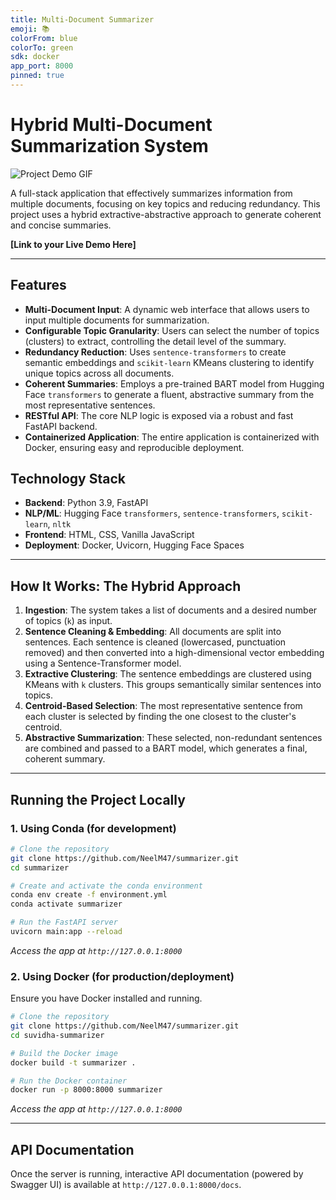 ```yaml
---
title: Multi-Document Summarizer
emoji: 📚
colorFrom: blue
colorTo: green
sdk: docker
app_port: 8000
pinned: true
---
```


# Hybrid Multi-Document Summarization System

![Project Demo GIF](https://your-link-to-a-gif-of-the-app-working.gif) <!-- You can create this later with a screen recorder -->

A full-stack application that effectively summarizes information from multiple documents, focusing on key topics and reducing redundancy. This project uses a hybrid extractive-abstractive approach to generate coherent and concise summaries.

**[Link to your Live Demo Here]** <!-- This will be your Hugging Face Spaces link -->

---

## Features

-   **Multi-Document Input**: A dynamic web interface that allows users to input multiple documents for summarization.
-   **Configurable Topic Granularity**: Users can select the number of topics (clusters) to extract, controlling the detail level of the summary.
-   **Redundancy Reduction**: Uses `sentence-transformers` to create semantic embeddings and `scikit-learn` KMeans clustering to identify unique topics across all documents.
-   **Coherent Summaries**: Employs a pre-trained BART model from Hugging Face `transformers` to generate a fluent, abstractive summary from the most representative sentences.
-   **RESTful API**: The core NLP logic is exposed via a robust and fast FastAPI backend.
-   **Containerized Application**: The entire application is containerized with Docker, ensuring easy and reproducible deployment.

## Technology Stack

-   **Backend**: Python 3.9, FastAPI
-   **NLP/ML**: Hugging Face `transformers`, `sentence-transformers`, `scikit-learn`, `nltk`
-   **Frontend**: HTML, CSS, Vanilla JavaScript
-   **Deployment**: Docker, Uvicorn, Hugging Face Spaces

---

## How It Works: The Hybrid Approach

1.  **Ingestion**: The system takes a list of documents and a desired number of topics (`k`) as input.
2.  **Sentence Cleaning & Embedding**: All documents are split into sentences. Each sentence is cleaned (lowercased, punctuation removed) and then converted into a high-dimensional vector embedding using a Sentence-Transformer model.
3.  **Extractive Clustering**: The sentence embeddings are clustered using KMeans with `k` clusters. This groups semantically similar sentences into topics.
4.  **Centroid-Based Selection**: The most representative sentence from each cluster is selected by finding the one closest to the cluster's centroid.
5.  **Abstractive Summarization**: These selected, non-redundant sentences are combined and passed to a BART model, which generates a final, coherent summary.

---

## Running the Project Locally

### 1. Using Conda (for development)

```bash
# Clone the repository
git clone https://github.com/NeelM47/summarizer.git
cd summarizer

# Create and activate the conda environment
conda env create -f environment.yml 
conda activate summarizer

# Run the FastAPI server
uvicorn main:app --reload
```
*Access the app at `http://127.0.0.1:8000`*

### 2. Using Docker (for production/deployment)

Ensure you have Docker installed and running.

```bash
# Clone the repository
git clone https://github.com/NeelM47/summarizer.git
cd suvidha-summarizer

# Build the Docker image
docker build -t summarizer .

# Run the Docker container
docker run -p 8000:8000 summarizer
```
*Access the app at `http://127.0.0.1:8000`*

---

## API Documentation

Once the server is running, interactive API documentation (powered by Swagger UI) is available at `http://127.0.0.1:8000/docs`.

